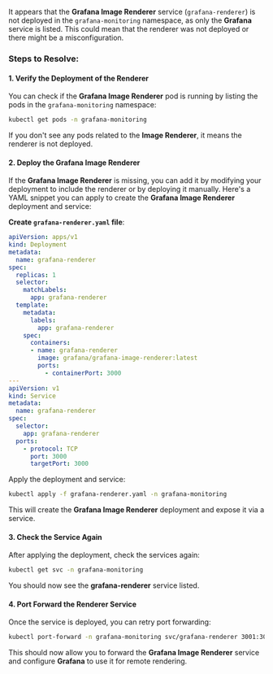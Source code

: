 It appears that the **Grafana Image Renderer** service (`grafana-renderer`) is not deployed in the `grafana-monitoring` namespace, as only the **Grafana** service is listed. This could mean that the renderer was not deployed or there might be a misconfiguration.

### Steps to Resolve:

#### 1. **Verify the Deployment of the Renderer**
   You can check if the **Grafana Image Renderer** pod is running by listing the pods in the `grafana-monitoring` namespace:

   ```bash
   kubectl get pods -n grafana-monitoring
   ```

   If you don't see any pods related to the **Image Renderer**, it means the renderer is not deployed.

#### 2. **Deploy the Grafana Image Renderer**
   If the **Grafana Image Renderer** is missing, you can add it by modifying your deployment to include the renderer or by deploying it manually. Here's a YAML snippet you can apply to create the **Grafana Image Renderer** deployment and service:

   **Create `grafana-renderer.yaml` file**:

   ```yaml
   apiVersion: apps/v1
   kind: Deployment
   metadata:
     name: grafana-renderer
   spec:
     replicas: 1
     selector:
       matchLabels:
         app: grafana-renderer
     template:
       metadata:
         labels:
           app: grafana-renderer
       spec:
         containers:
         - name: grafana-renderer
           image: grafana/grafana-image-renderer:latest
           ports:
             - containerPort: 3000
   ---
   apiVersion: v1
   kind: Service
   metadata:
     name: grafana-renderer
   spec:
     selector:
       app: grafana-renderer
     ports:
       - protocol: TCP
         port: 3000
         targetPort: 3000
   ```

   Apply the deployment and service:

   ```bash
   kubectl apply -f grafana-renderer.yaml -n grafana-monitoring
   ```

   This will create the **Grafana Image Renderer** deployment and expose it via a service.

#### 3. **Check the Service Again**
   After applying the deployment, check the services again:

   ```bash
   kubectl get svc -n grafana-monitoring
   ```

   You should now see the **grafana-renderer** service listed.

#### 4. **Port Forward the Renderer Service**
   Once the service is deployed, you can retry port forwarding:

   ```bash
   kubectl port-forward -n grafana-monitoring svc/grafana-renderer 3001:3000
   ```

This should now allow you to forward the **Grafana Image Renderer** service and configure **Grafana** to use it for remote rendering.